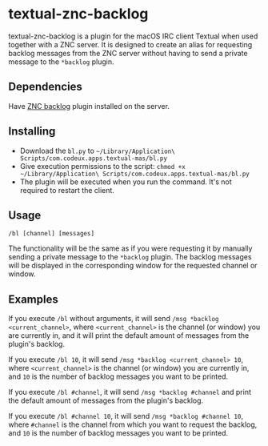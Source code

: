 textual-znc-backlog
===========
textual-znc-backlog is a plugin for the macOS IRC client Textual when used together with a ZNC server.
It is designed to create an alias for requesting backlog messages from the ZNC server without having to send a private message to the `*backlog` plugin.

Dependencies
------------
Have [ZNC backlog](https://wiki.znc.in/Backlog) plugin installed on the server.

Installing
------------
* Download the `bl.py` to `~/Library/Application\ Scripts/com.codeux.apps.textual-mas/bl.py`
* Give execution permissions to the script: `chmod +x ~/Library/Application\ Scripts/com.codeux.apps.textual-mas/bl.py`
* The plugin will be executed when you run the command. It's not required to restart the client.

Usage
-----
`/bl [channel] [messages]`

The functionality will be the same as if you were requesting it by manually sending a private message to the `*backlog` plugin. The backlog messages will be displayed in the corresponding window for the requested channel or window.

Examples
-----
If you execute `/bl` without arguments, it will send `/msg *backlog <current_channel>`, where `<current_channel>` is the channel (or window) you are currently in, and it will print the default amount of messages from the plugin's backlog.

If you execute `/bl 10`, it will send `/msg *backlog <current_channel> 10`, where `<current_channel>` is the channel (or window) you are currently in, and `10` is the number of backlog messages you want to be printed.

If you execute `/bl #channel`, it will send `/msg *backlog #channel` and print the default amount of messages from the plugin's backlog.

If you execute `/bl #channel 10`, it will send `/msg *backlog #channel 10`, where `#channel` is the channel from which you want to request the backlog, and `10` is the number of backlog messages you want to be printed.
